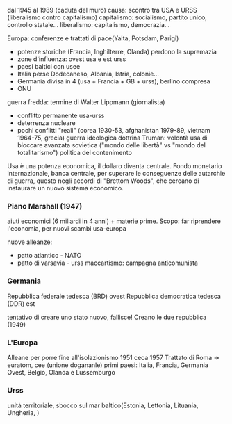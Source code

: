 dal 1945 al 1989 (caduta del muro)
causa: scontro tra USA e URSS (liberalismo contro capitalismo)
capitalismo: socialismo, partito unico, controllo statale...
liberalismo: capitalismo, democrazia...

Europa: conferenze e trattati di pace(Yalta, Potsdam, Parigi)
- potenze storiche (Francia, Inghilterre, Olanda) perdono la supremazia
- zone d'influenza: ovest usa e est urss
- paesi baltici con usee
- Italia perse Dodecaneso, Albania, Istria, colonie...
- Germania divisa in 4 (usa + Francia + GB + urss), berlino compresa
- ONU

guerra fredda: termine di Walter Lippmann (giornalista)
- conflitto permanente usa-urss
- deterrenza nucleare
- pochi conflitti "reali" (corea 1930-53, afghanistan 1979-89, vietnam 1964-75, grecia)
guerra ideologica
dottrina Truman: volontà usa di bloccare avanzata sovietica ("mondo delle libertà" vs "mondo del totalitarismo")
politica del contenimento

Usa è una potenza economica, il dollaro diventa centrale.
Fondo monetario internazionale, banca centrale, per superare le conseguenze delle autarchie di guerra, questo negli accordi di "Brettom Woods", che cercano di instaurare un nuovo sistema economico.

### Piano Marshall (1947)
aiuti economici (6 miliardi in 4 anni) + materie prime. Scopo: far riprendere l'economia, per nuovi scambi usa-europa

nuove alleanze:
- patto atlantico - NATO
- patto di varsavia - urss
maccartismo: campagna anticomunista

### Germania

Repubblica federale tedesca (BRD) ovest
Repubblica democratica tedesca (DDR) est

tentativo di creare uno stato nuovo, fallisce!
Creano le due repubblica (1949)

### L'Europa

Alleane per porre fine all'isolazionismo
1951 ceca
1957 Trattato di Roma -> euratom, cee (unione dogananle)
primi paesi: Italia, Francia, Germania Ovest, Belgio, Olanda e Lussemburgo

### Urss
unità territoriale, sbocco sul mar baltico(Estonia, Lettonia, Lituania, Ungheria, )